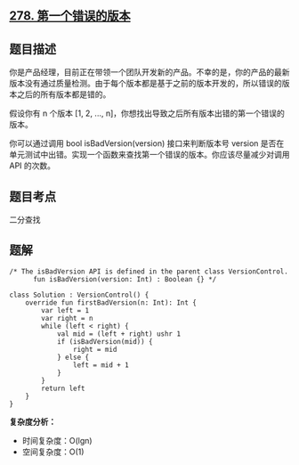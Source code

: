 ## [278. 第一个错误的版本](https://leetcode.cn/problems/first-bad-version/description/)

## 题目描述

你是产品经理，目前正在带领一个团队开发新的产品。不幸的是，你的产品的最新版本没有通过质量检测。由于每个版本都是基于之前的版本开发的，所以错误的版本之后的所有版本都是错的。

假设你有 n 个版本 [1, 2, ..., n]，你想找出导致之后所有版本出错的第一个错误的版本。

你可以通过调用 bool isBadVersion(version) 接口来判断版本号 version 是否在单元测试中出错。实现一个函数来查找第一个错误的版本。你应该尽量减少对调用 API 的次数。

## 题目考点

二分查找

## 题解
 
```
/* The isBadVersion API is defined in the parent class VersionControl.
      fun isBadVersion(version: Int) : Boolean {} */

class Solution : VersionControl() {
    override fun firstBadVersion(n: Int): Int {
        var left = 1
        var right = n
        while (left < right) {
            val mid = (left + right) ushr 1
            if (isBadVersion(mid)) {
                right = mid
            } else {
                left = mid + 1
            }
        }
        return left
    }
}
```

**复杂度分析：**

- 时间复杂度：O(lgn)
- 空间复杂度：O(1) 
